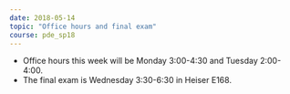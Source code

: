 ```yaml
---
date: 2018-05-14
topic: "Office hours and final exam"
course: pde_sp18
---
```


- Office hours this week will be Monday 3:00-4:30 and Tuesday 2:00-4:00.
- The final exam is Wednesday 3:30-6:30 in Heiser E168.
